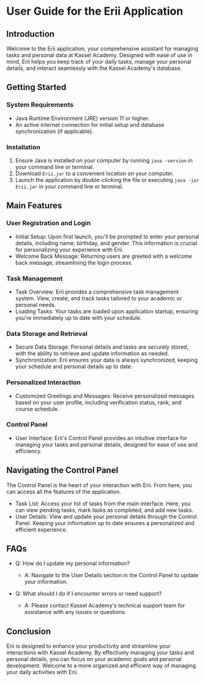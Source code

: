 # User Guide for the Erii Application

## Introduction
Welcome to the Erii application, your comprehensive assistant for managing tasks and personal data at Kassel Academy. Designed with ease of use in mind, Erii helps you keep track of your daily tasks, manage your personal details, and interact seamlessly with the Kassel Academy's database.

## Getting Started
### System Requirements
- Java Runtime Environment (JRE) version 11 or higher.
- An active internet connection for initial setup and database synchronization (if applicable).

### Installation
1. Ensure Java is installed on your computer by running `java -version` in your command line or terminal.
2. Download `Erii.jar` to a convenient location on your computer.
3. Launch the application by double-clicking the file or executing `java -jar Erii.jar` in your command line or terminal.

## Main Features
### User Registration and Login
- Initial Setup: Upon first launch, you'll be prompted to enter your personal details, including name, birthday, and gender. This information is crucial for personalizing your experience with Erii.
- Welcome Back Message: Returning users are greeted with a welcome back message, streamlining the login process.

### Task Management
- Task Overview: Erii provides a comprehensive task management system. View, create, and track tasks tailored to your academic or personal needs.
- Loading Tasks: Your tasks are loaded upon application startup, ensuring you're immediately up to date with your schedule.

### Data Storage and Retrieval
- Secure Data Storage: Personal details and tasks are securely stored, with the ability to retrieve and update information as needed.
- Synchronization: Erii ensures your data is always synchronized, keeping your schedule and personal details up to date.

### Personalized Interaction
- Customized Greetings and Messages: Receive personalized messages based on your user profile, including verification status, rank, and course schedule.

### Control Panel
- User Interface: Erii's Control Panel provides an intuitive interface for managing your tasks and personal details, designed for ease of use and efficiency.

## Navigating the Control Panel
The Control Panel is the heart of your interaction with Erii. From here, you can access all the features of the application.
- Task List: Access your list of tasks from the main interface. Here, you can view pending tasks, mark tasks as completed, and add new tasks.
- User Details: View and update your personal details through the Control Panel. Keeping your information up to date ensures a personalized and efficient experience.

## FAQs
- Q: How do I update my personal information?
  - A: Navigate to the User Details section in the Control Panel to update your information.

- Q: What should I do if I encounter errors or need support?
  - A: Please contact Kassel Academy's technical support team for assistance with any issues or questions.

## Conclusion
Erii is designed to enhance your productivity and streamline your interactions with Kassel Academy. By effectively managing your tasks and personal details, you can focus on your academic goals and personal development. Welcome to a more organized and efficient way of managing your daily activities with Erii.